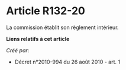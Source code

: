 # Article R132-20

La commission établit son règlement intérieur.

**Liens relatifs à cet article**

_Créé par_:

  - Décret n°2010-994 du 26 août 2010 - art. 1
